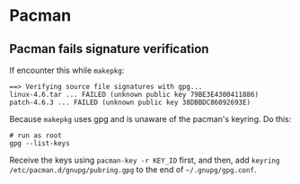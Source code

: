 Pacman
======

Pacman fails signature verification
-----------------------------------

If encounter this while `makepkg`:

    ==> Verifying source file signatures with gpg...
    linux-4.6.tar ... FAILED (unknown public key 79BE3E4300411886)
    patch-4.6.3 ... FAILED (unknown public key 38DBBDC86092693E)

Because `makepkg` uses gpg and is unaware of the pacman's keyring. Do this:

    # run as root
    gpg --list-keys

Receive the keys using `pacman-key -r KEY_ID` first, and then, add `keyring /etc/pacman.d/gnupg/pubring.gpg` to the end of `~/.gnupg/gpg.conf`.
